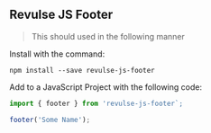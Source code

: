 ## Revulse JS Footer

> This should used in the following manner

Install with the command:
```
npm install --save revulse-js-footer

```

Add to a JavaScript Project with the following code:

```javascript
import { footer } from 'revulse-js-footer`;

footer('Some Name');
```
